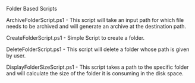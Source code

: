 Folder Based Scripts

ArchiveFolderScript.ps1 - This script will take an input path for which file needs to be archived and will generate an archive at the destination path.

CreateFolderScript.ps1 - Simple Script to create a folder.

DeleteFolderScript.ps1 - This script will delete a folder whose path is given by user.

DisplayFolderSizeScript.ps1 - This script takes a path to the specific folder and will calculate the size of the folder it is consuming in the disk space.
